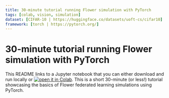 ```yaml
---
title: 30-minute tutorial running Flower simulation with PyTorch
tags: [colab, vision, simulation]
dataset: [CIFAR-10 | https://huggingface.co/datasets/uoft-cs/cifar10]
framework: [torch | https://pytorch.org/]
---
```


# 30-minute tutorial running Flower simulation with PyTorch

This README links to a Jupyter notebook that you can either download and run locally or [![open it in Colab](https://colab.research.google.com/assets/colab-badge.svg)](https://colab.research.google.com/github/adap/flower/blob/main/examples/flower-in-30-minutes/tutorial.ipynb). This is a short 30-minute (or less!) tutorial showcasing the basics of Flower federated learning simulations using PyTorch.

